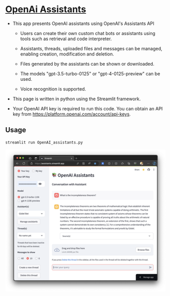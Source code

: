 # [OpenAi Assistants](https://assistants.streamlit.app/)

* This app presents OpenAI assistants using OpenAI's Assistants API
  
  - Users can create their own custom chat bots or assistants using tools
    such as retrieval and code interpreter.

  - Assistants, threads, uploaded files and messages can be managed, enabling
    creation, modification and deletion.

  - Files generated by the assistants can be shown or downloaded.

  - The models "gpt-3.5-turbo-0125" or "gpt-4-0125-preview" can be used.

  - Voice recognition is supported.

* This page is written in python using the Streamlit framework.

* Your OpenAI API key is required to run this code. You can obtain an API key
  from https://platform.openai.com/account/api-keys.

## Usage
```python
streamlit run OpenAI_assistants.py
```
[![Exploring the App: A Visual Guide](files/Streamlit_Assistants_App.png)](https://youtu.be/ACGFIIfF8EA)
